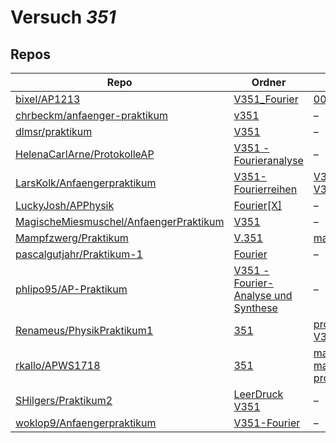 # Versuch *351*

## Repos

|                                          Repo                                          |                                                                   Ordner                                                                    |                                                                                                                                                                                                 PDFs                                                                                                                                                                                                 |
|----------------------------------------------------------------------------------------|---------------------------------------------------------------------------------------------------------------------------------------------|------------------------------------------------------------------------------------------------------------------------------------------------------------------------------------------------------------------------------------------------------------------------------------------------------------------------------------------------------------------------------------------------------|
|[bixel/AP1213](../repo/bixel/AP1213)                                                    |[V351_Fourier](https://github.com/bixel/AP1213/tree/master/V351_Fourier)                                                                     |[00_protokoll.pdf](https://docs.google.com/viewer?url=https://raw.githubusercontent.com/bixel/AP1213/master/V351_Fourier/00_protokoll.pdf)                                                                                                                                                                                                                                                            |
|[chrbeckm/anfaenger-praktikum](../repo/chrbeckm/anfaenger-praktikum)                    |[v351](https://github.com/chrbeckm/anfaenger-praktikum/tree/master/v351)                                                                     |–                                                                                                                                                                                                                                                                                                                                                                                                     |
|[dlmsr/praktikum](../repo/dlmsr/praktikum)                                              |[V351](https://github.com/dlmsr/praktikum/tree/master/V351)                                                                                  |–                                                                                                                                                                                                                                                                                                                                                                                                     |
|[HelenaCarlArne/ProtokolleAP](../repo/HelenaCarlArne/ProtokolleAP)                      |[V351 - Fourieranalyse](https://github.com/HelenaCarlArne/ProtokolleAP/tree/master/V351%20-%20Fourieranalyse)                                |–                                                                                                                                                                                                                                                                                                                                                                                                     |
|[LarsKolk/Anfaengerpraktikum](../repo/LarsKolk/Anfaengerpraktikum)                      |[V351-Fourierreihen](https://github.com/LarsKolk/Anfaengerpraktikum/tree/master/V351-Fourierreihen)                                          |[V351-altp.pdf](https://docs.google.com/viewer?url=https://raw.githubusercontent.com/LarsKolk/Anfaengerpraktikum/master/V351-Fourierreihen/V351-altp.pdf)<br/>[V351-altp2.pdf](https://docs.google.com/viewer?url=https://raw.githubusercontent.com/LarsKolk/Anfaengerpraktikum/master/V351-Fourierreihen/V351-altp2.pdf)                                                                             |
|[LuckyJosh/APPhysik](../repo/LuckyJosh/APPhysik)                                        |[Fourier[X]](https://github.com/LuckyJosh/APPhysik/tree/master/Fourier%5BX%5D)                                                               |–                                                                                                                                                                                                                                                                                                                                                                                                     |
|[MagischeMiesmuschel/AnfaengerPraktikum](../repo/MagischeMiesmuschel/AnfaengerPraktikum)|[V351](https://github.com/MagischeMiesmuschel/AnfaengerPraktikum/tree/master/V351)                                                           |–                                                                                                                                                                                                                                                                                                                                                                                                     |
|[Mampfzwerg/Praktikum](../repo/Mampfzwerg/Praktikum)                                    |[V.351](https://github.com/Mampfzwerg/Praktikum/tree/master/V.351)                                                                           |[main.pdf](https://docs.google.com/viewer?url=https://raw.githubusercontent.com/Mampfzwerg/Praktikum/master/V.351/latex-template/main.pdf)                                                                                                                                                                                                                                                            |
|[pascalgutjahr/Praktikum-1](../repo/pascalgutjahr/Praktikum-1)                          |[Fourier](https://github.com/pascalgutjahr/Praktikum-1/tree/master/Fourier)                                                                  |–                                                                                                                                                                                                                                                                                                                                                                                                     |
|[phlipo95/AP-Praktikum](../repo/phlipo95/AP-Praktikum)                                  |[V351 - Fourier-Analyse und Synthese](https://github.com/phlipo95/AP-Praktikum/tree/master/V351%20-%20Fourier-Analyse%20und%20Synthese)      |–                                                                                                                                                                                                                                                                                                                                                                                                     |
|[Renameus/PhysikPraktikum1](../repo/Renameus/PhysikPraktikum1)                          |[351](https://github.com/Renameus/PhysikPraktikum1/tree/master/Versuche/351)                                                                 |[protokoll.pdf](https://docs.google.com/viewer?url=https://raw.githubusercontent.com/Renameus/PhysikPraktikum1/master/Versuche/351/protokoll.pdf)<br/>[V351.pdf](https://docs.google.com/viewer?url=https://raw.githubusercontent.com/Renameus/PhysikPraktikum1/master/Versuche/351/V351.pdf)                                                                                                         |
|[rkallo/APWS1718](../repo/rkallo/APWS1718)                                              |[351](https://github.com/rkallo/APWS1718/tree/master/351)                                                                                    |[main.pdf](https://docs.google.com/viewer?url=https://raw.githubusercontent.com/rkallo/APWS1718/master/351/main.pdf)<br/>[main_korrigiert.pdf](https://docs.google.com/viewer?url=https://raw.githubusercontent.com/rkallo/APWS1718/master/351/main_korrigiert.pdf)<br/>[protokoll.pdf](https://docs.google.com/viewer?url=https://raw.githubusercontent.com/rkallo/APWS1718/master/351/protokoll.pdf)|
|[SHilgers/Praktikum2](../repo/SHilgers/Praktikum2)                                      |[LeerDruck](https://github.com/SHilgers/Praktikum2/tree/master/LeerDruck)<br/>[V351](https://github.com/SHilgers/Praktikum2/tree/master/V351)|–                                                                                                                                                                                                                                                                                                                                                                                                     |
|[woklop9/Anfaengerpraktikum](../repo/woklop9/Anfaengerpraktikum)                        |[V351-Fourier](https://github.com/woklop9/Anfaengerpraktikum/tree/master/V351-Fourier)                                                       |–                                                                                                                                                                                                                                                                                                                                                                                                     |
